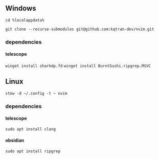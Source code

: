 ## Windows

`cd %localappdata%`

`git clone --recurse-submodules git@github.com:kqtran-dev/nvim.git`

### dependencies

#### telescope

`winget install sharkdp.fd`
`winget install BurntSushi.ripgrep.MSVC`

## Linux
`stow -d ~/.config -t ~ nvim`

### dependencies
#### telescope
`sudo apt install clang`

#### obsidian
`sudo apt install ripgrep`
